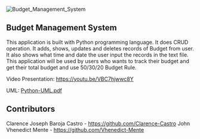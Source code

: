 ![Budget_Management_System](https://user-images.githubusercontent.com/117522247/206957811-c3763b46-ef72-4f13-a429-bc9f5f0730a3.png)


## Budget Management System

This application is built with Python programming language. It does CRUD operation. It adds, shows, updates and deletes records of Budget from user. It also 
shows what time and date the user input the records in the text file. This application will be used by users who wants to track their budget and get their total budget
and use 50/30/20 Budget Rule.

Video Presentation: https://youtu.be/VBC7hjwwc8Y

UML: [Python-UML.pdf](https://github.com/Clarence-Castro/pythonProject/files/10204429/Python-UML.pdf)

## Contributors
Clarence Joseph Baroja Castro - https://github.com/Clarence-Castro
John Vhenedict Mente - https://github.com/Vhenedict-Mente

